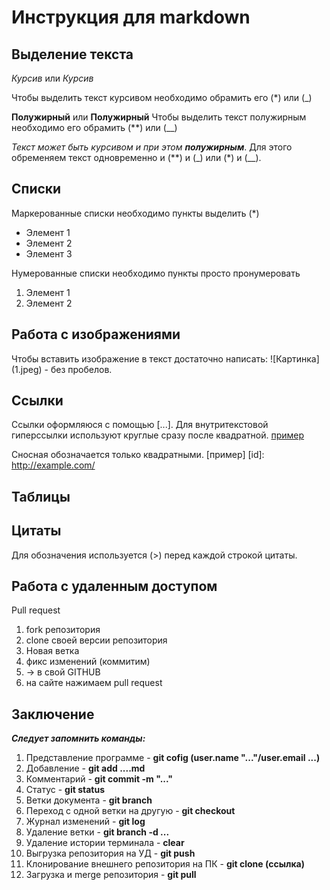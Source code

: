 # Инструкция для markdown
## Выделение текста
*Курсив* или _Курсив_

Чтобы выделить текст курсивом необходимо обрамить его (*) или (_)

**Полужирный** или __Полужирный__
Чтобы выделить текст полужирным необходимо его обрамить (**) или (__)

_Текст может быть курсивом и при этом **полужирным**_. Для этого обременяем текст одновременно и (**) и (_) или (*) и (__).

## Списки
Маркерованные списки необходимо пункты выделить (*)
* Элемент 1
* Элемент 2
* Элемент 3

Нумерованные списки необходимо пункты просто пронумеровать
1. Элемент 1
2. Элемент 2

## Работа с изображениями
Чтобы вставить изображение в текст достаточно написать: ![Картинка] (1.jpeg) - без пробелов.

## Ссылки
Ссылки оформляюся с помощью [...].
Для внутритекстовой гиперссылки используют круглые сразу после квадратной.
[пример](http:google.com)

Сносная обозначается только квадратными. [пример] [id]: http://example.com/

## Таблицы

## Цитаты
Для обозначения используется (>) перед каждой строкой цитаты.

## Работа с удаленным доступом
Pull request
1. fork репозитория
2. clone своей версии репозитория
3. Новая ветка
4. фикс изменений (коммитим)
5. -> в свой GITHUB
6. на сайте нажимаем pull request

## Заключение
_**Следует запомнить команды:**_
1. Представление программе - **git cofig (user.name "..."/user.email ...)**
2. Добавление - **git add ....md**
3. Комментарий - **git commit -m "..."**
4. Статус - **git status**
5. Ветки документа - **git branch**
6. Переход с одной ветки на другую - **git checkout**
7. Журнал изменений - **git log**
8. Удаление ветки - **git branch -d ...**
9. Удаление истории терминала - **clear**
10. Выгрузка репозитория на УД - **git push**
11. Клонирование внешнего репозитория на ПК  - **git clone (ссылка)**
12. Загрузка и merge репозитория - **git pull**
